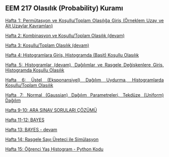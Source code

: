 <h2>EEM 217 Olasılık (Probability) Kuramı</h2>

<p align="justify"><a href="https://github.com/mtahakoroglu/probability/tree/main/lecture/week_01">Hafta 1: Permütasyon ve Koşullu/Toplam Olasılığa Giriş (Örneklem Uzay ve Alt Uzaylar Kavramları)</a></p>
<p align="justify"><a href="https://github.com/mtahakoroglu/probability/tree/main/lecture/week_02">Hafta 2: Kombinasyon ve Koşullu/Toplam Olasılık (devam)</a></p>
<p align="justify"><a href="https://github.com/mtahakoroglu/probability/tree/main/lecture/week_03">Hafta 3: Koşullu/Toplam Olasılık (devam)</a></p>
<p align="justify"><a href="https://github.com/mtahakoroglu/probability/tree/main/lecture/week_04">Hafta 4: Histogramlara Giriş, Histogramda (Basit) Koşullu Olasılık</a></p>
<p align="justify"><a href="https://github.com/mtahakoroglu/probability/tree/main/lecture/week_05">Hafta 5: Histogramlar (devam), Dağılımlar ve Rasgele Değişkenlere Giriş, Histogramda Koşullu Olasılık</a></p>
<p align="justify"><a href="https://github.com/mtahakoroglu/probability/tree/main/lecture/week_06">Hafta 6: Üstel (Eksponansiyel) Dağılım Uydurma, Histogramlarda Koşullu/Toplam Olasılık</a></p>
<p align="justify"><a href="https://github.com/mtahakoroglu/probability/tree/main/lecture/week_07">Hafta 7: Normal (Gaussian) Dağılım Parametreleri, Tekdüze (Uniform) Dağılım</a></p>
<p align="justify"><a href="https://github.com/mtahakoroglu/probability/tree/main/lecture/week_09_10">Hafta 9-10: ARA SINAV SORULARI ÇÖZÜMÜ</a></p>
<p align="justify"><a href="https://github.com/mtahakoroglu/probability/tree/main/lecture/week_11_12">Hafta 11-12: BAYES</a></p>
<p align="justify"><a href="https://github.com/mtahakoroglu/probability/tree/main/lecture/week_13">Hafta 13: BAYES - devam</a></p>
<p align="justify"><a href="https://github.com/mtahakoroglu/probability/tree/main/lecture/week_14">Hafta 14: Rasgele Sayı Üreteci ile Simülasyon</a></p>
<p align="justify"><a href="https://github.com/mtahakoroglu/probability/tree/main/lecture/week_15">Hafta 15: Öğrenci Yaş Histogram - Python Kodu</a></p>
